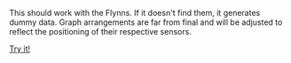 This should work with the Flynns. If it doesn't find them, it generates dummy data. Graph arrangements are far from final and will be adjusted to reflect the positioning of their respective sensors.

[Try it!](https://khmccurdy.github.io/flynns_graphing/sensor%20data%201.html)
